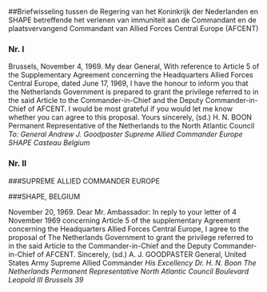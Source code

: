 <meta http-equiv='Content-Type' content='text/html; charset=utf-8' />

##Briefwisseling tussen de Regering van het Koninkrijk der Nederlanden en SHAPE betreffende het verlenen van immuniteit aan de Commandant en de plaatsvervangend Commandant van Allied Forces Central Europe (AFCENT)

### Nr.  I  

Brussels, November 4, 1969. My dear General, With reference to Article 5 of the Supplementary Agreement concerning the Headquarters Allied Forces Central Europe, dated June 17, 1969, I have the honour to inform you that the Netherlands Government is prepared to grant the privilege referred to in the said Article to the Commander-in-Chief and the Deputy Commander-in-Chief of AFCENT. I would be most grateful if you would let me know whether you can agree to this proposal. Yours sincerely, (sd.) H. N. BOON Permanent Representative of the Netherlands to the North Atlantic Council  *To: General Andrew J. Goodpaster*   *Supreme Allied Commander Europe*   *SHAPE*   *Casteau*   *Belgium*    

### Nr.  II  

###SUPREME ALLIED COMMANDER EUROPE

###SHAPE, BELGIUM

November 20, 1969. Dear Mr. Ambassador: In reply to your letter of 4 November 1969 concerning Article 5 of the supplementary Agreement concerning the Headquarters Allied Forces Central Europe, I agree to the proposal of The Netherlands Government to grant the privilege referred to in the said Article to the Commander-in-Chief and the Deputy Commander-in-Chief of AFCENT. Sincerely, (sd.) A. J. GOODPASTER General, United States Army Supreme Allied Commander  *His Excellency Dr. H. N. Boon*   *The Netherlands Permanent Representative*   *North Atlantic Council*   *Boulevard Leopold III*   *Brussels 39*    
